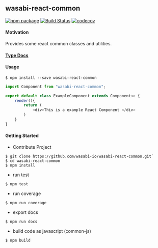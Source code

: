 ## wasabi-react-common 

[![npm package](https://badge.fury.io/gh/wasabi-io%2Fwasabi-react-common.svg)](https://badge.fury.io/gh/wasabi-io%2Fwasabi-react-common.svg)
[![Build Status](https://travis-ci.org/wasabi-io/wasabi-react-common.svg?branch=master)](https://travis-ci.org/wasabi-io/wasabi-react-common)
[![codecov](https://codecov.io/gh/wasabi-io/wasabi-react-common/branch/master/graph/badge.svg)](https://codecov.io/gh/wasabi-io/wasabi-react-common)

#### Motivation

Provides some react common classes and utilities.

#### [Type Docs](https://wasabi-io.github.io/wasabi-react-common)

#### Usage

```ssh
$ npm install --save wasabi-react-common
```


```typescript jsx
import Component from "wasabi-react-common";

export default class ExampleComponent extends Component<> {
    render(){
        return (
            <div>This is a example React Component </div>
        )
    }
}
```
#### Getting Started

* Contribute Project

```ssh
$ git clone https://github.com/wasabi-io/wasabi-react-common.git`
$ cd wasabi-react-common
$ npm install
```

* run test

```ssh
$ npm test
```

* run coverage

```ssh
$ npm run coverage
```


* export docs

```ssh
$ npm run docs
```

* build code as javascript (common-js)

```ssh
$ npm build
```